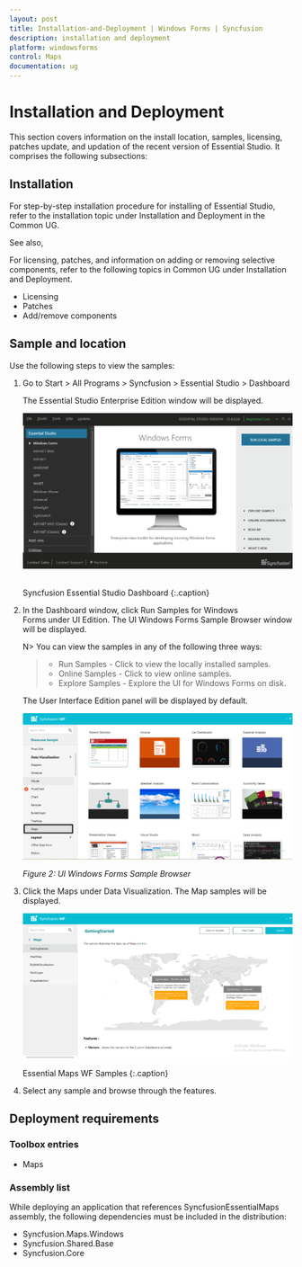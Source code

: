 ```yaml
---
layout: post
title: Installation-and-Deployment | Windows Forms | Syncfusion
description: installation and deployment
platform: windowsforms
control: Maps
documentation: ug
---
```


# Installation and Deployment

This section covers information on the install location, samples, licensing, patches update, and updation of the recent version of Essential Studio. It comprises the following subsections:



## Installation

For step-by-step installation procedure for installing of Essential Studio, refer to the installation topic under Installation and Deployment in the Common UG.



See also,

For licensing, patches, and information on adding or removing selective components, refer to the following topics in Common UG under Installation and Deployment.



* Licensing
* Patches
* Add/remove components



## Sample and location

Use the following steps to view the samples:



1. Go to Start > All Programs > Syncfusion > Essential Studio <version number> > Dashboard

      The Essential Studio Enterprise Edition window will be displayed.

      ![](Installation-and-Deployment_images/Installation-and-Deployment_img1.png)       
	  
	  Syncfusion Essential Studio Dashboard
      {:.caption}
	  
2. In the Dashboard window, click Run Samples for Windows Forms under UI Edition. The UI Windows Forms Sample Browser window will be displayed.

      N> You can view the samples in any of the following three ways:
      > * Run Samples - Click to view the locally installed samples.
      > * Online Samples - Click to view online samples.
      > * Explore Samples - Explore the UI for Windows Forms on disk.
	  
      The User Interface Edition panel will be displayed by default.
	  
	  ![](Installation-and-Deployment_images/Installation-and-Deployment_img2.png)

      _Figure 2: UI Windows Forms Sample Browser_

3. Click the Maps under Data Visualization. The Map samples will be displayed.

   ![](Installation-and-Deployment_images/Installation-and-Deployment_img3.png)

   Essential Maps WF Samples
   {:.caption}
   
4. Select any sample and browse through the features. 


## Deployment requirements



### Toolbox entries



* Maps



### Assembly list

While deploying an application that references SyncfusionEssentialMaps assembly, the following dependencies must be included in the distribution:



* Syncfusion.Maps.Windows
* Syncfusion.Shared.Base
* Syncfusion.Core
